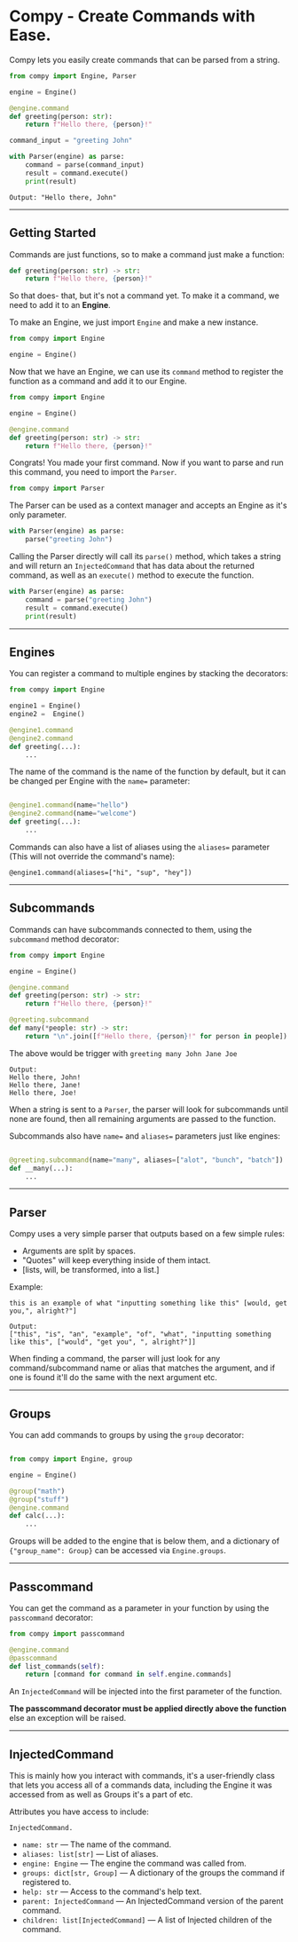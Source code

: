 # Compy - Create Commands with Ease.

Compy lets you easily create commands that can be parsed from a string.

```py
from compy import Engine, Parser

engine = Engine()

@engine.command
def greeting(person: str):
    return f"Hello there, {person}!"

command_input = "greeting John"

with Parser(engine) as parse:
    command = parse(command_input)
    result = command.execute()
    print(result)
```

```Output: "Hello there, John"```

---
## **Getting Started**

Commands are just functions, so to make a command just make a function:
```py
def greeting(person: str) -> str:
    return f"Hello there, {person}!"
```
So that does- that, but it's not a command yet. To make it a command, we need to add it to an **Engine**.

To make an Engine, we just import `Engine` and make a new instance.
```py
from compy import Engine

engine = Engine()
```

Now that we have an Engine, we can use its `command` method to register the function as a command and add it to our Engine.

```py
from compy import Engine

engine = Engine()

@engine.command
def greeting(person: str) -> str:
    return f"Hello there, {person}!"
```

Congrats! You made your first command. Now if you want to parse and run this command, you need to import the `Parser`.

```py
from compy import Parser
```
The Parser can be used as a context manager and accepts an Engine as it's only parameter.
```py
with Parser(engine) as parse:
    parse("greeting John")
```
Calling the Parser directly will call its `parse()` method, which takes a string and will return an `InjectedCommand` that has data about the returned command, as well as an `execute()` method to execute the function.
```py
with Parser(engine) as parse:
    command = parse("greeting John")
    result = command.execute()
    print(result)
```

---
## Engines

You can register a command to multiple engines by stacking the decorators:
```py
from compy import Engine

engine1 = Engine()
engine2 =  Engine()

@engine1.command
@engine2.command
def greeting(...):
    ...
```
The name of the command is the name of the function by default, but it can be changed per Engine with the `name=` parameter:
```py

@engine1.command(name="hello")
@engine2.command(name="welcome")
def greeting(...):
    ...
```

Commands can also have a list of aliases using the `aliases=` parameter (This will not override the command's name):
```
@engine1.command(aliases=["hi", "sup", "hey"])
```

---
## Subcommands

Commands can have subcommands connected to them, using the `subcommand` method decorator:
```py
from compy import Engine

engine = Engine()

@engine.command
def greeting(person: str) -> str:
    return f"Hello there, {person}!"

@greeting.subcommand
def many(*people: str) -> str:
    return "\n".join([f"Hello there, {person}!" for person in people])
```
The above would be trigger with `greeting many John Jane Joe`
```
Output:
Hello there, John!
Hello there, Jane!
Hello there, Joe!
```
When a string is sent to a `Parser`, the parser will look for subcommands until none are found, then all remaining arguments are passed to the function.

Subcommands also have `name=` and `aliases=` parameters just like engines:
```py

@greeting.subcommand(name="many", aliases=["alot", "bunch", "batch"])
def __many(...):
    ...
```

---
## Parser

Compy uses a very simple parser that outputs based on a few simple rules:

 - Arguments are split by spaces.
 - "Quotes" will keep everything inside of them intact.
 - [lists, will, be transformed, into a list.]

Example:
```
this is an example of what "inputting something like this" [would, get you,", alright?"]
```
```
Output:
["this", "is", "an", "example", "of", "what", "inputting something like this", ["would", "get you", ", alright?"]]
```

When finding a command, the parser will just look for any command/subcommand name or alias that matches the argument, and if one is found it'll do the same with the next argument etc.

---
## Groups

You can add commands to groups by using the `group` decorator:
```py

from compy import Engine, group

engine = Engine()

@group("math")
@group("stuff")
@engine.command
def calc(...):
    ...
```
Groups will be added to the engine that is below them, and a dictionary of `{"group_name": Group}` can be accessed via `Engine.groups`.

---
## Passcommand

You can get the command as a parameter in your function by using the `passcommand` decorator:
```py
from compy import passcommand

@engine.command
@passcommand
def list_commands(self):
    return [command for command in self.engine.commands]
```
An `InjectedCommand` will be injected into the first parameter of the function.

**The passcommand decorator must be applied directly above the function** else an exception will be raised.

---
## InjectedCommand

This is mainly how you interact with commands, it's a user-friendly class that lets you access all of a commands data, including the Engine it was accessed from as well as Groups it's a part of etc.

Attributes you have access to include:

`InjectedCommand.`
 - `name: str` — The name of the command.
 - `aliases: list[str]` — List of aliases.
 - `engine: Engine` — The engine the command was called from.
 - `groups: dict[str, Group]` — A dictionary of the groups the command if registered to.
 - `help: str` — Access to the command's help text.
 - `parent: InjectedCommand` — An InjectedCommand version of the parent command.
 - `children: list[InjectedCommand]` — A list of Injected children of the command.